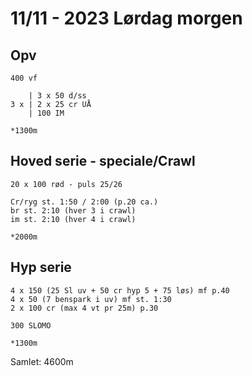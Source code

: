 # 11/11 - 2023 Lørdag morgen
## Opv
```
400 vf

    | 3 x 50 d/ss  
3 x | 2 x 25 cr UÅ  
    | 100 IM  

*1300m
```

## Hoved serie - speciale/Crawl
```
20 x 100 rød - puls 25/26

Cr/ryg st. 1:50 / 2:00 (p.20 ca.)
br st. 2:10 (hver 3 i crawl)
im st. 2:10 (hver 4 i crawl)

*2000m
```

## Hyp serie
```
4 x 150 (25 Sl uv + 50 cr hyp 5 + 75 løs) mf p.40  
4 x 50 (7 benspark i uv) mf st. 1:30  
2 x 100 cr (max 4 vt pr 25m) p.30  

300 SLOMO  

*1300m
```

Samlet: 4600m
